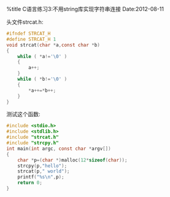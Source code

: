 %title C语言练习3:不用string库实现字符串连接
Date:2012-08-11 

头文件strcat.h: 
```c
#ifndef STRCAT_H
#define STRCAT_H 1
void strcat(char *a,const char *b)
{
    while ( *a!='\0' )
    {
        a++;
    }  
    while ( *b!='\0' )
    {
        *a++=*b++;
    }
}
```
测试这个函数: 
```c
#include <stdio.h>
#include <stdlib.h>
#include "strcat.h"
#include "strcpy.h"
int main(int argc, const char *argv[])
{
    char *p=(char *)malloc(12*sizeof(char));
    strcpy(p,"hello");
    strcat(p," world");
    printf("%s\n",p);
    return 0;
}
```

